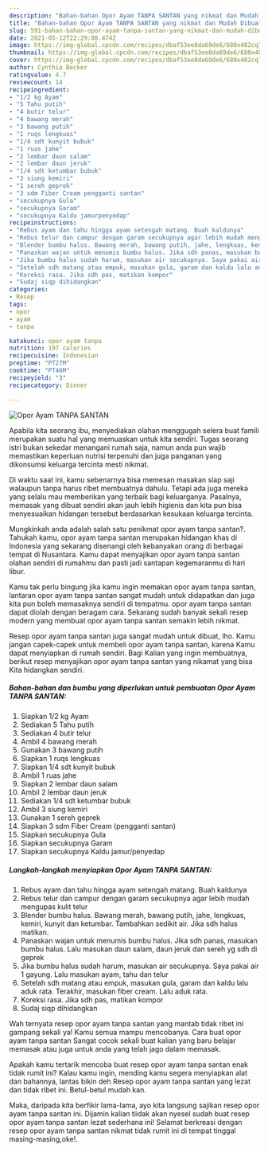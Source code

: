 ```yaml
---
description: "Bahan-bahan Opor Ayam TANPA SANTAN yang nikmat dan Mudah Dibuat"
title: "Bahan-bahan Opor Ayam TANPA SANTAN yang nikmat dan Mudah Dibuat"
slug: 591-bahan-bahan-opor-ayam-tanpa-santan-yang-nikmat-dan-mudah-dibuat
date: 2021-05-12T22:29:08.474Z
image: https://img-global.cpcdn.com/recipes/dbaf53ee8da69de6/680x482cq70/opor-ayam-tanpa-santan-foto-resep-utama.jpg
thumbnail: https://img-global.cpcdn.com/recipes/dbaf53ee8da69de6/680x482cq70/opor-ayam-tanpa-santan-foto-resep-utama.jpg
cover: https://img-global.cpcdn.com/recipes/dbaf53ee8da69de6/680x482cq70/opor-ayam-tanpa-santan-foto-resep-utama.jpg
author: Cynthia Becker
ratingvalue: 4.7
reviewcount: 14
recipeingredient:
- "1/2 kg Ayam"
- "5 Tahu putih"
- "4 butir telur"
- "4 bawang merah"
- "3 bawang putih"
- "1 ruqs lengkuas"
- "1/4 sdt kunyit bubuk"
- "1 ruas jahe"
- "2 lembar daun salam"
- "2 lembar daun jeruk"
- "1/4 sdt ketumbar bubuk"
- "3 siung kemiri"
- "1 sereh geprek"
- "3 sdm Fiber Cream pengganti santan"
- "secukupnya Gula"
- "secukupnya Garam"
- "secukupnya Kaldu jamurpenyedap"
recipeinstructions:
- "Rebus ayam dan tahu hingga ayam setengah matang. Buah kaldunya"
- "Rebus telur dan campur dengan garam secukupnya agar lebih mudah mengupas kulit telur"
- "Blender bumbu halus. Bawang merah, bawang putih, jahe, lengkuas, kemiri, kunyit dan ketumbar. Tambahkan sedikit air. Jika sdh halus matikan."
- "Panaskan wajan untuk menumis bumbu halus. Jika sdh panas, masukan bumbu halus. Lalu masukan daun salam, daun jeruk dan sereh yg sdh di geprek"
- "Jika bumbu halus sudah harum, masukan air secukupnya. Saya pakai air 1 gayung. Lalu masukan ayam, tahu dan telur"
- "Setelah sdh matang atau empuk, masukan gula, garam dan kaldu lalu aduk rata. Terakhir, masukan fiber cream. Lalu aduk rata."
- "Koreksi rasa. Jika sdh pas, matikan kompor"
- "Sudaj siqp dihidangkan"
categories:
- Resep
tags:
- opor
- ayam
- tanpa

katakunci: opor ayam tanpa 
nutrition: 197 calories
recipecuisine: Indonesian
preptime: "PT27M"
cooktime: "PT46M"
recipeyield: "3"
recipecategory: Dinner

---
```



![Opor Ayam TANPA SANTAN](https://img-global.cpcdn.com/recipes/dbaf53ee8da69de6/680x482cq70/opor-ayam-tanpa-santan-foto-resep-utama.jpg)

Apabila kita seorang ibu, menyediakan olahan menggugah selera buat famili merupakan suatu hal yang memuaskan untuk kita sendiri. Tugas seorang istri bukan sekedar menangani rumah saja, namun anda pun wajib memastikan keperluan nutrisi terpenuhi dan juga panganan yang dikonsumsi keluarga tercinta mesti nikmat.

Di waktu  saat ini, kamu sebenarnya bisa memesan masakan siap saji walaupun tanpa harus ribet membuatnya dahulu. Tetapi ada juga mereka yang selalu mau memberikan yang terbaik bagi keluarganya. Pasalnya, memasak yang dibuat sendiri akan jauh lebih higienis dan kita pun bisa menyesuaikan hidangan tersebut berdasarkan kesukaan keluarga tercinta. 



Mungkinkah anda adalah salah satu penikmat opor ayam tanpa santan?. Tahukah kamu, opor ayam tanpa santan merupakan hidangan khas di Indonesia yang sekarang disenangi oleh kebanyakan orang di berbagai tempat di Nusantara. Kamu dapat menyajikan opor ayam tanpa santan olahan sendiri di rumahmu dan pasti jadi santapan kegemaranmu di hari libur.

Kamu tak perlu bingung jika kamu ingin memakan opor ayam tanpa santan, lantaran opor ayam tanpa santan sangat mudah untuk didapatkan dan juga kita pun boleh memasaknya sendiri di tempatmu. opor ayam tanpa santan dapat diolah dengan beragam cara. Sekarang sudah banyak sekali resep modern yang membuat opor ayam tanpa santan semakin lebih nikmat.

Resep opor ayam tanpa santan juga sangat mudah untuk dibuat, lho. Kamu jangan capek-capek untuk membeli opor ayam tanpa santan, karena Kamu dapat menyiapkan di rumah sendiri. Bagi Kalian yang ingin membuatnya, berikut resep menyajikan opor ayam tanpa santan yang nikamat yang bisa Kita hidangkan sendiri.

<!--inarticleads1-->

##### Bahan-bahan dan bumbu yang diperlukan untuk pembuatan Opor Ayam TANPA SANTAN:

1. Siapkan 1/2 kg Ayam
1. Sediakan 5 Tahu putih
1. Sediakan 4 butir telur
1. Ambil 4 bawang merah
1. Gunakan 3 bawang putih
1. Siapkan 1 ruqs lengkuas
1. Siapkan 1/4 sdt kunyit bubuk
1. Ambil 1 ruas jahe
1. Siapkan 2 lembar daun salam
1. Ambil 2 lembar daun jeruk
1. Sediakan 1/4 sdt ketumbar bubuk
1. Ambil 3 siung kemiri
1. Gunakan 1 sereh geprek
1. Siapkan 3 sdm Fiber Cream (pengganti santan)
1. Siapkan secukupnya Gula
1. Siapkan secukupnya Garam
1. Siapkan secukupnya Kaldu jamur/penyedap




<!--inarticleads2-->

##### Langkah-langkah menyiapkan Opor Ayam TANPA SANTAN:

1. Rebus ayam dan tahu hingga ayam setengah matang. Buah kaldunya
1. Rebus telur dan campur dengan garam secukupnya agar lebih mudah mengupas kulit telur
1. Blender bumbu halus. Bawang merah, bawang putih, jahe, lengkuas, kemiri, kunyit dan ketumbar. Tambahkan sedikit air. Jika sdh halus matikan.
1. Panaskan wajan untuk menumis bumbu halus. Jika sdh panas, masukan bumbu halus. Lalu masukan daun salam, daun jeruk dan sereh yg sdh di geprek
1. Jika bumbu halus sudah harum, masukan air secukupnya. Saya pakai air 1 gayung. Lalu masukan ayam, tahu dan telur
1. Setelah sdh matang atau empuk, masukan gula, garam dan kaldu lalu aduk rata. Terakhir, masukan fiber cream. Lalu aduk rata.
1. Koreksi rasa. Jika sdh pas, matikan kompor
1. Sudaj siqp dihidangkan




Wah ternyata resep opor ayam tanpa santan yang mantab tidak ribet ini gampang sekali ya! Kamu semua mampu mencobanya. Cara buat opor ayam tanpa santan Sangat cocok sekali buat kalian yang baru belajar memasak atau juga untuk anda yang telah jago dalam memasak.

Apakah kamu tertarik mencoba buat resep opor ayam tanpa santan enak tidak rumit ini? Kalau kamu ingin, mending kamu segera menyiapkan alat dan bahannya, lantas bikin deh Resep opor ayam tanpa santan yang lezat dan tidak ribet ini. Betul-betul mudah kan. 

Maka, daripada kita berfikir lama-lama, ayo kita langsung sajikan resep opor ayam tanpa santan ini. Dijamin kalian tiidak akan nyesel sudah buat resep opor ayam tanpa santan lezat sederhana ini! Selamat berkreasi dengan resep opor ayam tanpa santan nikmat tidak rumit ini di tempat tinggal masing-masing,oke!.

